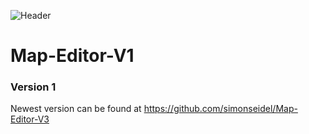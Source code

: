 ![Header](http://i.imgur.com/GXbn2ba.png)

# Map-Editor-V1
### Version 1
Newest version can be found at https://github.com/simonseidel/Map-Editor-V3
